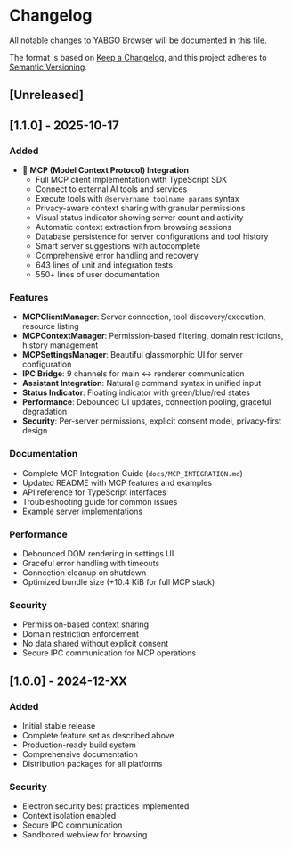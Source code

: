 # Changelog

All notable changes to YABGO Browser will be documented in this file.

The format is based on [Keep a Changelog](https://keepachangelog.com/en/1.0.0/),
and this project adheres to [Semantic Versioning](https://semver.org/spec/v2.0.0.html).

## [Unreleased]

## [1.1.0] - 2025-10-17

### Added
- 🔧 **MCP (Model Context Protocol) Integration**
  - Full MCP client implementation with TypeScript SDK
  - Connect to external AI tools and services
  - Execute tools with `@servername toolname params` syntax
  - Privacy-aware context sharing with granular permissions
  - Visual status indicator showing server count and activity
  - Automatic context extraction from browsing sessions
  - Database persistence for server configurations and tool history
  - Smart server suggestions with autocomplete
  - Comprehensive error handling and recovery
  - 643 lines of unit and integration tests
  - 550+ lines of user documentation

### Features
- **MCPClientManager**: Server connection, tool discovery/execution, resource listing
- **MCPContextManager**: Permission-based filtering, domain restrictions, history management
- **MCPSettingsManager**: Beautiful glassmorphic UI for server configuration
- **IPC Bridge**: 9 channels for main ↔ renderer communication
- **Assistant Integration**: Natural `@` command syntax in unified input
- **Status Indicator**: Floating indicator with green/blue/red states
- **Performance**: Debounced UI updates, connection pooling, graceful degradation
- **Security**: Per-server permissions, explicit consent model, privacy-first design

### Documentation
- Complete MCP Integration Guide (`docs/MCP_INTEGRATION.md`)
- Updated README with MCP features and examples
- API reference for TypeScript interfaces
- Troubleshooting guide for common issues
- Example server implementations

### Performance
- Debounced DOM rendering in settings UI
- Graceful error handling with timeouts
- Connection cleanup on shutdown
- Optimized bundle size (+10.4 KiB for full MCP stack)

### Security
- Permission-based context sharing
- Domain restriction enforcement
- No data shared without explicit consent
- Secure IPC communication for MCP operations

## [1.0.0] - 2024-12-XX

### Added
- Initial stable release
- Complete feature set as described above
- Production-ready build system
- Comprehensive documentation
- Distribution packages for all platforms

### Security
- Electron security best practices implemented
- Context isolation enabled
- Secure IPC communication
- Sandboxed webview for browsing